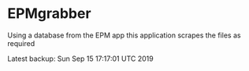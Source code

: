 # EPMgrabber
Using a database from the EPM app this application scrapes the files as required


Latest backup: Sun Sep 15 17:17:01 UTC 2019
